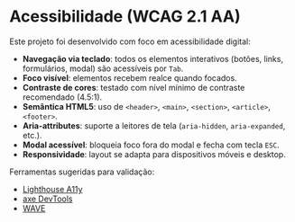 # Acessibilidade (WCAG 2.1 AA)

Este projeto foi desenvolvido com foco em acessibilidade digital:

- **Navegação via teclado**: todos os elementos interativos (botões, links, formulários, modal) são acessíveis por `Tab`.
- **Foco visível**: elementos recebem realce quando focados.
- **Contraste de cores**: testado com nível mínimo de contraste recomendado (4.5:1).
- **Semântica HTML5**: uso de `<header>`, `<main>`, `<section>`, `<article>`, `<footer>`.
- **Aria-attributes**: suporte a leitores de tela (`aria-hidden`, `aria-expanded`, etc.).
- **Modal acessível**: bloqueia foco fora do modal e fecha com tecla `ESC`.
- **Responsividade**: layout se adapta para dispositivos móveis e desktop.

Ferramentas sugeridas para validação:
- [Lighthouse A11y](https://developers.google.com/web/tools/lighthouse)
- [axe DevTools](https://www.deque.com/axe/)
- [WAVE](https://wave.webaim.org/)
